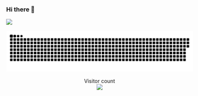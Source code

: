 ### Hi there 👋

<!--
**adeleke123/adeleke123** is a ✨ _special_ ✨ repository because its `README.md` (this file) appears on your GitHub profile.

Here are some ideas to get you started:

- 🔭 I’m currently working on 
- 🌱 I’m currently learning gaming and web development
- 👯 I’m looking to collaborate on 
- 🤔 I’m looking for help with ...
- 💬 Ask me about ...
- 📫 How to reach me: ...
- 😄 Pronouns: ...
- ⚡ Fun fact: ...
-->
![](https://media0.giphy.com/media/3otPorWLQJq5GmHRtu/giphy.gif)

<a href=#><img src="display.svg"></a>

<p align="center"> 
  Visitor count<br>
  <img src="https://profile-counter.glitch.me/adeleke123/count.svg" />
</p>
